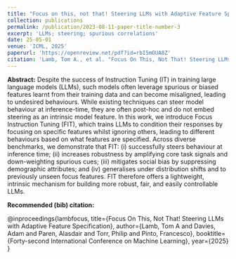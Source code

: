 ```yaml
---
title: "Focus on this, not that! Steering LLMs with Adaptive Feature Specification"
collection: publications
permalink: /publication/2023-08-11-paper-title-number-3
excerpt: 'LLMs; steering; spurious correlations'
date: 25-05-01
venue: 'ICML, 2025'
paperurl: 'https://openreview.net/pdf?id=rbI5mOUA8Z'
citation: 'Lamb, Tom A., et al. "Focus On This, Not That! Steering LLMs with Adaptive Feature Specification." Forty-second International Conference on Machine Learning.'
---
```

**Abstract:** Despite the success of Instruction Tuning (IT) in training large language models (LLMs), such models often leverage spurious or biased features learnt from their training data and can become misaligned, leading to undesired behaviours. While existing techniques can steer model behaviour at inference-time, they are often post-hoc and do not embed steering as an intrinsic model feature. In this work, we introduce Focus Instruction Tuning (FIT), which trains LLMs to condition their responses by focusing on specific features whilst ignoring others, leading to different behaviours based on what features are specified. Across diverse benchmarks, we demonstrate that FIT: (i) successfully steers behaviour at inference time; (ii) increases robustness by amplifying core task signals and down-weighting spurious cues; (iii) mitigates social bias by suppressing demographic attributes; and (iv) generalises under distribution shifts and to previously unseen focus features. FIT therefore offers a lightweight, intrinsic mechanism for building more robust, fair, and easily controllable LLMs.

**Recommended (bib) citation:**

@inproceedings{lambfocus,
  title={Focus On This, Not That! Steering LLMs with Adaptive Feature Specification},
  author={Lamb, Tom A and Davies, Adam and Paren, Alasdair and Torr, Philip and Pinto, Francesco},
  booktitle={Forty-second International Conference on Machine Learning},
  year={2025}
}